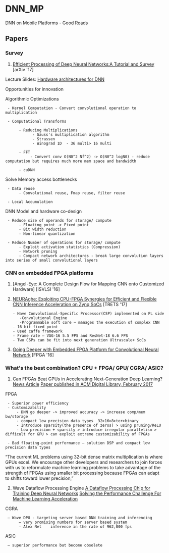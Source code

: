 # DNN_MP
DNN on Mobile Platforms - Good Reads

## Papers

### Survey

1. [Efficient Processing of Deep Neural Networks:A Tutorial and Survey](https://arxiv.org/pdf/1703.09039.pdf) [arXiv '17]

Lecture Slides: [Hardware architectures for DNN](http://www.rle.mit.edu/eems/wp-content/uploads/2017/03/Tutorial-on-DNN-CICS-MTL.pdf)

Opportunities for innovation


Algorithmic Optimizations 

     - Kernel Computation - Convert convolutional operation to multiplication
     
     - Computational Transforms 
     
          - Reducing Multiplications
                - Gauss's multiplication algorithm
                - Strassen
                - Winograd 1D  - 36 multi> 16 multi
                
          - FFT
               - Convert conv O(N0^2 Nf^2) -> O(N0^2 logN0) - reduce computation but requires much more mem space and bandwidth  
               
          - cuDNN
           
Solve Memory access bottlenecks

     - Data reuse
          - Convolutional reuse, Fmap reuse, filter reuse
          
     - Local Accumulation

DNN Model and hardware co-design

     - Reduce size of operands for storage/ compute
          - Floating point -> Fixed point
          - Bit width reduction
          - Non-linear quantization
          
     - Reduce Number of operations for storage/ compute
          - Exploit activation statistics (Compression)
          - Network pruning
          - Compact network architectures - break large convolution layers into series of small convolutional layers
          
### CNN on embedded FPGA platforms

1. [Angel-Eye: A Complete Design Flow for Mapping CNN onto Customized Hardware] [ISVLSI '16]



2. [NEURAghe: Exploiting CPU-FPGA Synergies for Efficient and Flexible CNN Inference Acceleration on Zynq SoCs](https://arxiv.org/pdf/1712.00994.pdf) [TRETS '17]

       - Have Convolutional-Specific Processor(CSP) implemented on PL side
          -Convolutional Engine
          -Programmable soft core – manages the execution of complex CNN
       - 16 bit fixed point 
       - Used caffe framework
       - Frame rate – VGG-16 5.5 FPS and ResNet-18 6.6 FPS
       - Two CSPs can be fit into next generation Ultrascale+ SoCs


3. [Going Deeper with Embedded FPGA Platform for Convolutional Neural Network](http://cadlab.cs.ucla.edu/~jaywang/papers/fpga16-cnn.pdf) [FPGA '16]

### What's the best combination? CPU + FPGA/ GPU/ CGRA/ ASIC?

1. Can FPGAs Beat GPUs in Accelerating Next-Generation Deep Learning?[News Article](https://www.nextplatform.com/2017/03/21/can-fpgas-beat-gpus-accelerating-next-generation-deep-learning/) [Paper published in ACM Digital Library, February 2017](http://delivery.acm.org/10.1145/3030000/3021740/p5-nurvitadhi.pdf?ip=137.132.228.29&id=3021740&acc=ACTIVE%20SERVICE&key=FF6731C4D3E3CFFF%2EBB5EB8D2067C1662%2E4D4702B0C3E38B35%2E4D4702B0C3E38B35&__acm__=1523429071_8c3a5ebf30881b77de608f9f9131c1a9)  

FPGA 


     - Superior power efficiency
     - Customizability
         - DNN go deeper -> improved accuracy -> increase comp/mem bw/storage	
         - compact low precision data types  32>16>8>ter>binary
         - Introduce sparsity(the presence of zeros) > using pruning/ReLU
         - Low precision + sparsity > introduce irregular parallelism > difficult for GPU > can exploit extreme customizability of FPGAs

     - Bad floating-point performance – solution DSP and compact low precision data types

  “The current ML problems using 32-bit dense matrix multiplication is where GPUs excel. We encourage other developers and researchers to join forces with us to reformulate machine learning problems to take advantage of the strength of FPGAs using smaller bit processing because FPGAs can adapt to shifts toward lower precision,” 

2. Wave Dataflow Processing Engine [A Dataflow Processing Chip for Training Deep Neural Networks](https://www.hotchips.org/wp-content/uploads/hc_archives/hc29/HC29.22-Tuesday-Pub/HC29.22.60-NeuralNet1-Pub/HC29.22.610-Dataflow-Deep-Nicol-Wave-07012017.pdf)
     [Solving the Performance Challenge For Machine Learning Acceleration](https://www.sra.samsung.com/assets/AI-Summmit-2017/09.-Chris-Nicol-Solving-Performance-Challenge-for-ML-acceleration.pdf)

CGRA 
  
     – Wave DPU - targeting server based DNN training and inferencing     
          – very promising numbers for server based system 
          - Alex Net    inference in the rate of 962,000 fps

ASIC 

     – superior performance but become obsolete  


